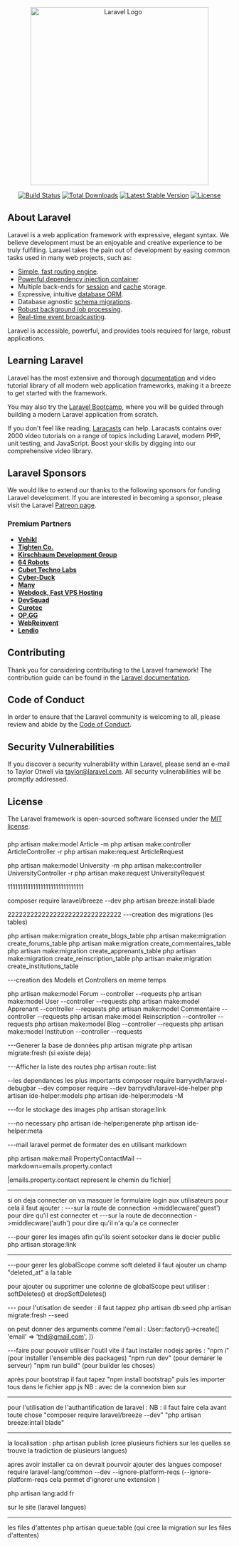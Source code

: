 <p align="center"><a href="https://laravel.com" target="_blank"><img src="https://raw.githubusercontent.com/laravel/art/master/logo-lockup/5%20SVG/2%20CMYK/1%20Full%20Color/laravel-logolockup-cmyk-red.svg" width="400" alt="Laravel Logo"></a></p>

<p align="center">
<a href="https://github.com/laravel/framework/actions"><img src="https://github.com/laravel/framework/workflows/tests/badge.svg" alt="Build Status"></a>
<a href="https://packagist.org/packages/laravel/framework"><img src="https://img.shields.io/packagist/dt/laravel/framework" alt="Total Downloads"></a>
<a href="https://packagist.org/packages/laravel/framework"><img src="https://img.shields.io/packagist/v/laravel/framework" alt="Latest Stable Version"></a>
<a href="https://packagist.org/packages/laravel/framework"><img src="https://img.shields.io/packagist/l/laravel/framework" alt="License"></a>
</p>

## About Laravel

Laravel is a web application framework with expressive, elegant syntax. We believe development must be an enjoyable and creative experience to be truly fulfilling. Laravel takes the pain out of development by easing common tasks used in many web projects, such as:

- [Simple, fast routing engine](https://laravel.com/docs/routing).
- [Powerful dependency injection container](https://laravel.com/docs/container).
- Multiple back-ends for [session](https://laravel.com/docs/session) and [cache](https://laravel.com/docs/cache) storage.
- Expressive, intuitive [database ORM](https://laravel.com/docs/eloquent).
- Database agnostic [schema migrations](https://laravel.com/docs/migrations).
- [Robust background job processing](https://laravel.com/docs/queues).
- [Real-time event broadcasting](https://laravel.com/docs/broadcasting).

Laravel is accessible, powerful, and provides tools required for large, robust applications.

## Learning Laravel

Laravel has the most extensive and thorough [documentation](https://laravel.com/docs) and video tutorial library of all modern web application frameworks, making it a breeze to get started with the framework.

You may also try the [Laravel Bootcamp](https://bootcamp.laravel.com), where you will be guided through building a modern Laravel application from scratch.

If you don't feel like reading, [Laracasts](https://laracasts.com) can help. Laracasts contains over 2000 video tutorials on a range of topics including Laravel, modern PHP, unit testing, and JavaScript. Boost your skills by digging into our comprehensive video library.

## Laravel Sponsors

We would like to extend our thanks to the following sponsors for funding Laravel development. If you are interested in becoming a sponsor, please visit the Laravel [Patreon page](https://patreon.com/taylorotwell).

### Premium Partners

- **[Vehikl](https://vehikl.com/)**
- **[Tighten Co.](https://tighten.co)**
- **[Kirschbaum Development Group](https://kirschbaumdevelopment.com)**
- **[64 Robots](https://64robots.com)**
- **[Cubet Techno Labs](https://cubettech.com)**
- **[Cyber-Duck](https://cyber-duck.co.uk)**
- **[Many](https://www.many.co.uk)**
- **[Webdock, Fast VPS Hosting](https://www.webdock.io/en)**
- **[DevSquad](https://devsquad.com)**
- **[Curotec](https://www.curotec.com/services/technologies/laravel/)**
- **[OP.GG](https://op.gg)**
- **[WebReinvent](https://webreinvent.com/?utm_source=laravel&utm_medium=github&utm_campaign=patreon-sponsors)**
- **[Lendio](https://lendio.com)**

## Contributing

Thank you for considering contributing to the Laravel framework! The contribution guide can be found in the [Laravel documentation](https://laravel.com/docs/contributions).

## Code of Conduct

In order to ensure that the Laravel community is welcoming to all, please review and abide by the [Code of Conduct](https://laravel.com/docs/contributions#code-of-conduct).

## Security Vulnerabilities

If you discover a security vulnerability within Laravel, please send an e-mail to Taylor Otwell via [taylor@laravel.com](mailto:taylor@laravel.com). All security vulnerabilities will be promptly addressed.

## License

The Laravel framework is open-sourced software licensed under the [MIT license](https://opensource.org/licenses/MIT).



#####
<!-- Articles -->
php artisan make:model Article -m
php artisan make:controller ArticleController -r
php artisan make:request ArticleRequest

<!-- Universities -->
php artisan make:model University -m
php artisan make:controller UniversityController -r
php artisan make:request UniversityRequest


111111111111111111111111111111


composer require laravel/breeze --dev
php artisan breeze:install blade

222222222222222222222222222222
---creation des migrations (les tables)

php artisan make:migration create_blogs_table
php artisan make:migration create_forums_table
php artisan make:migration create_commentaires_table
php artisan make:migration create_apprenants_table
php artisan make:migration create_reinscription_table
php artisan make:migration create_institutions_table

---creation des Models et Controllers en meme temps

php artisan make:model Forum --controller --requests
php artisan make:model User --controller --requests
php artisan make:model Apprenant --controller --requests
php artisan make:model Commentaire --controller --requests
php artisan make:model Reinscription --controller --requests
php artisan make:model Blog --controller --requests
php artisan make:model Institution --controller --requests

---Generer la base de données 
php artisan migrate
php artisan migrate:fresh (si existe deja)

---Afficher la liste des routes
php artisan route::list

--les dependances les plus importants
composer require barryvdh/laravel-debugbar --dev
composer require --dev barryvdh/laravel-ide-helper
php artisan ide-helper:models
php artisan ide-helper:models -M

---for le stockage des images
php artisan storage:link

---no necessary
php artisan ide-helper:generate
php artisan ide-helper:meta

---mail laravel permet de formater des en utilisant markdown

php artisan make:mail PropertyContactMail --markdown=emails.property.contact

|emails.property.contact represent le chemin du fichier|

--------------------------------
si on deja connecter on va masquer le formulaire login aux utilisateurs
pour cela il faut ajouter : 
---sur la route de connection ->middlecware('guest') pour dire qu'il est connecter et 
---sur la route de deconnection ->middlecware('auth') pour dire qu'il n'a qu'a ce connecter

---pour gerer les images afin qu'ils soient sotocker dans le docier public
php artisan storage:link

--------------------------------
---pour gerer les globalScope comme soft deleted il faut ajouter un champ "deleted_at" a la table  

pour ajouter ou supprimer une colonne de globalScope peut utiliser : softDeletes() et dropSoftDeletes()

--- pour l'utisation de seeder : il faut tappez 
php artisan db:seed
php artisan migrate:fresh --seed

on peut donner des arguments comme l'email : 
User::factory()->create([
    'email' => 'thd@gmail.com',
])

---faire pour pouvoir utiliser l'outil vite il faut installer nodejs après : 
"npm i" (pour installer l'ensemble des packages)
"npm run dev" (pour demarer le serveur)
"npm run build" (pour builder les choses)

après pour bootstrap il faut tapez "npm install bootstrap" puis les importer tous dans le fichier app.js
NB : avec de la connexion bien sur

-------------------------------
pour l'utilisation de l'authantification de laravel :
NB : il faut faire cela avant toute chose 
"composer require laravel/breeze --dev"
"php artisan breeze:intall blade"

-------------------------------
la localisation :
php artisan publish (cree plusieurs fichiers sur les quelles se trouve la tradiction de plusieurs langues)

apres avoir installer ca on devrait pourvoir ajouter des langues
composer require laravel-lang/common --dev --ignore-platform-reqs (--ignore-platform-reqs cela permet d'ignorer une extension )

php artisan lang:add fr

sur le site (laravel langues)

--------------------------------
les files d'attentes 
php artisan queue:table (qui cree la migration sur les files d'attentes)

